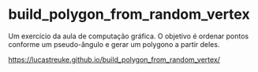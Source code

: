 # build_polygon_from_random_vertex
Um exercício da aula de computação gráfica. O objetivo é ordenar pontos conforme um pseudo-ângulo e gerar um polygono a partir deles.

https://lucastreuke.github.io/build_polygon_from_random_vertex/
